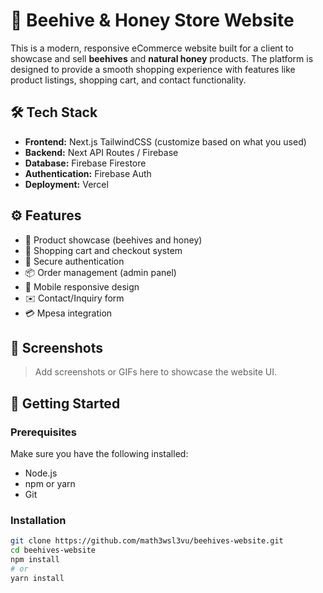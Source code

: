 # 🍯 Beehive & Honey Store Website

This is a modern, responsive eCommerce website built for a client to showcase and sell **beehives** and **natural honey** products. The platform is designed to provide a smooth shopping experience with features like product listings, shopping cart, and contact functionality.

## 🛠️ Tech Stack

- **Frontend:** Next.js  TailwindCSS (customize based on what you used)
- **Backend:** Next API Routes / Firebase 
- **Database:** Firebase Firestore
- **Authentication:** Firebase Auth 
- **Deployment:** Vercel

## ⚙️ Features

- 🐝 Product showcase (beehives and honey)
- 🛒 Shopping cart and checkout system
- 🔐 Secure authentication 
- 📦 Order management (admin panel)
- 📱 Mobile responsive design
- ✉️ Contact/Inquiry form
- 💳 Mpesa integration

## 📸 Screenshots

> Add screenshots or GIFs here to showcase the website UI.

## 🚀 Getting Started

### Prerequisites

Make sure you have the following installed:

- Node.js
- npm or yarn
- Git

### Installation

```bash
git clone https://github.com/math3wsl3vu/beehives-website.git
cd beehives-website
npm install
# or
yarn install
